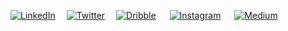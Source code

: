 [![LinkedIn](https://img.icons8.com/material/32/EBEBEB/linkedin--v1.png)](https://www.linkedin.com/in/niyas-mohammed-224080233/)&emsp;
[![Twitter](https://img.icons8.com/material/32/EBEBEB/twitterx.png)](https://twitter.com/_niyasin)&emsp;
[![Dribble](https://img.icons8.com/ios-filled/32/EBEBEB/dribbble.png)](https://dribbble.com/niyasin) &emsp;
[![Instagram](https://img.icons8.com/ios-filled/32/EBEBEB/instagram-new--v1.png)](https://www.instagram.com/_niyooooo) &emsp;
[![Medium](https://img.icons8.com/material/32/EBEBEB/medium-logo.png)](https://medium.com/@mo.niyas2000) 
